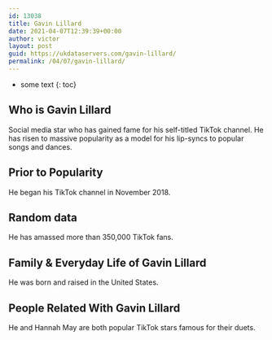 ```yaml
---
id: 13038
title: Gavin Lillard
date: 2021-04-07T12:39:39+00:00
author: victor
layout: post
guid: https://ukdataservers.com/gavin-lillard/
permalink: /04/07/gavin-lillard/
---
```


* some text
{: toc}


## Who is Gavin Lillard



Social media star who has gained fame for his self-titled TikTok channel. He has risen to massive popularity as a model for his lip-syncs to popular songs and dances.  

                
                
                
## Prior to Popularity



He began his TikTok channel in November 2018. 

                
                
                
## Random data



He has amassed more than 350,000 TikTok fans. 

                
                
                
## Family & Everyday Life of Gavin Lillard



He was born and raised in the United States. 

                
                
                
## People Related With Gavin Lillard



He and Hannah May are both popular TikTok stars famous for their duets. 

                
              
            
          
          
          